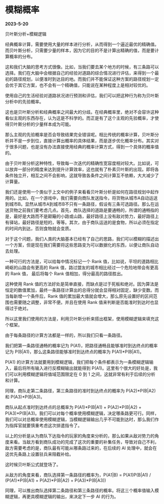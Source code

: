 # 模糊概率

**2023-5-20**

贝叶斯分析+模糊逻辑

经典概率计算，需要使用大量的样本进行分析，从而得到一个逼近最优的精确值。而贝叶斯分析，只需要少量的样本，因为它的目的不是计算出精确的值，而是要计算概率的分布。

这和我们大脑的思考方式很像。比如，当我们要去某个地方的时候，有三条路可以选择。我们在大脑中会根据自己的经验对道路的综合情况进行评估，来得到一个最初的路径规划，以便准时到达目的地。而我们并不能保证这种方案的路径规划一定会优于其它方案，也不会有一个精确值，只能说在某种程度上是相对较优的。

使用自己的生活经验对道路状况进行预测和评估，我们可以把这种行为称为贝叶斯分析中的先验概率。

这也是贝叶斯分析和经典概率之间最大的分歧。在经典概率里，绝对不会容许这种看似主观的东西存在，认为这是不科学的。而正是有了这个主观的先验概率，才使得贝叶斯分析的少量样本成为可能。

那么主观的先验概率是否会导致结果完全错误呢。相比传统的概率计算，贝叶斯分析并不是一步到位，直接计算出概率的具体结果，而是逐步优化概率分布。其实对于很多问题，也是没有办法直接使用经典的概率计算方式，得到一个具体的概率值的。

由于贝叶斯分析这种特性，导致每一次迭代的精确性宽容度相对较大。比如说，可以放弃一部分的精度来达到提升计算效率，这也就有了朴素贝叶斯的出现。即将各条件独立开，相互之间不会影响，这就导致各条件之间计算互不依赖，大大减少了计算量。

我们还是使用一个类似于上文中的例子来看看贝叶斯分析是如何在路径规划中起作用的。比如，在一个游戏中，我们需要向商队发送指令，将货物从城市A自动运送到城市B。显然从城市A到城市B不只有一条路径，假设有三条可选路径。那么在运送货物之前我们要考虑几点。首先，商队选择的道路是要通畅的，所谓的通畅指的是，最好是大路而不是颠簸的小路或山路，最好路径上没有敌对势力，最好路径上有驿站，最好路径是短的，等等。其次，由于商队运送的是食物，所以必须在指定的时间内到达，否则食物就会变质。

对于这个问题，我们人类的大脑基本已经有了自己的思路，我们可以模糊的描述出一个方案，但是现在我们需要将这些思路变为可以数据化的东西，以便让商队自动去处理。

一种可行的方法是，可以给每中情况标记一个 Rank 值，比如说，平坦的道路相比崎岖的山路会有更高的 Rank 值，路过盟友的城市相比经过一个危险地带会有更高的 Rank 值， 最后将每个 Rank 值相加，得分最高的路径胜出。

这种使用 Rank 值的方法好处是简单直接，而缺点是过于死板和绝对。因为算法是恒定的数值累加，最终一条路径计算出的总得分就会显得相对固定，缺少变数。而当每新增一个条件后，Rank 值的累加最大值就会增大，那么原先设置好的区间范围也需要随之调整，非常不便。并且在使用 Rank 值来判断是否能准时到达时也显得过于绝对。

所以这里我们使用的方法是，利用贝叶斯分析来搭出框架，使用模糊逻辑来填充这个框架。

由于每条路径的计算方法都是一样的，所以我们只看一条路径。

我们把第一条路径通畅的概率记为 P(A1)，把路径通畅且能够准时到达终点的概率记为 P(B|A1)，那么这条路径能够准时到达终点的概率为 P(A1)\*P(B|A1)。

P(A1) 的计算方法就要用到模糊逻辑，我们把每个条件都表示为一条模糊逻辑输入，最后将所有输入进行反模糊输出就能得到 P(A1)。这里有个很大的好处是，我们可以利用模糊逻辑将值域范围限定在 0 到 1 之间，这就非常有利于后续的分析和计算。

同理，商队走第二条路径，第三条路径的准时到达终点的概率为 P(A2)\*P(B|A2) 和 P(A3)\*P(B|A3)。

商队从起点准时到达终点的总概率为 P(A1)\*P(B|A1) + P(A2)\*P(B|A2) + P(A3)\*P(B|A3)。我们可以对每个概率使用模糊逻辑，决定哪条路更可行。同样，我们可以对总概率使用模糊逻辑，当模糊逻辑输出几乎不可能到达时，那么我们作为指挥官就要慎重考虑这次排遣指令了。

以上的分析是从为商队下达指令的玩家的角度来分析的，那么如果从敌对势力的角度来看。当敌方看到商队成功的完成了这次的重要的补集任务，导致对自己不利，敌方需要考虑的是，商队最有可能从哪条路过来的，在后续的 AI 处理中，就会在这优先条路上设置驻兵来阻截补给。

这时候贝叶斯公式就登场了。

从敌方的角度来看，商队选择第一条路径的概率为，P(A1|B) = P(A1)P(B|A1) / (P(A1)\*P(B|A1) + P(A2)\*P(B|A2) + P(A3)\*P(B|A3))

同理，可以推出商队选择第二条路径和第三条路径的概率。将这三个概率值输入模糊逻辑，再更具模糊逻辑的输出，来决定下一步 AI 的行为。





